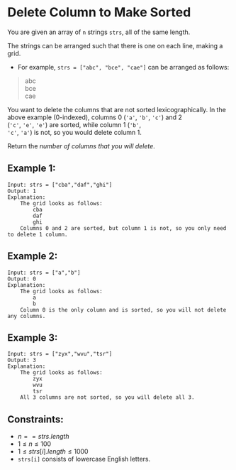 # Delete Column to Make Sorted

You are given an array of ```n``` strings ```strs```, all of the same length.

The strings can be arranged such that there is one on each line, making a grid.

* For example, ```strs = ["abc", "bce", "cae"]``` can be arranged as follows:

> abc  
> bce  
> cae  

You want to delete the columns that are not sorted lexicographically. In the  
above example (0-indexed), columns 0 (```'a'```, ```'b'```, ```'c'```) and 2  
(```'c'```, ```'e'```, ```'e'```) are sorted, while column 1 (```'b'```,  
```'c'```, ```'a'```) is not, so you would delete column 1.

Return the *number of columns that you will delete*.

 

## Example 1:

    Input: strs = ["cba","daf","ghi"]
    Output: 1
    Explanation: 
        The grid looks as follows:
            cba
            daf
            ghi
        Columns 0 and 2 are sorted, but column 1 is not, so you only need to delete 1 column.

## Example 2:

    Input: strs = ["a","b"]
    Output: 0
    Explanation: 
        The grid looks as follows:
            a
            b
        Column 0 is the only column and is sorted, so you will not delete any columns.

## Example 3:

    Input: strs = ["zyx","wvu","tsr"]
    Output: 3
    Explanation: 
        The grid looks as follows:
            zyx
            wvu
            tsr
        All 3 columns are not sorted, so you will delete all 3.

 

## Constraints:

* $n == strs.length$
* $1 \le n \le 100$
* $1 \le strs[i].length \le 1000$
* ```strs[i]``` consists of lowercase English letters.

